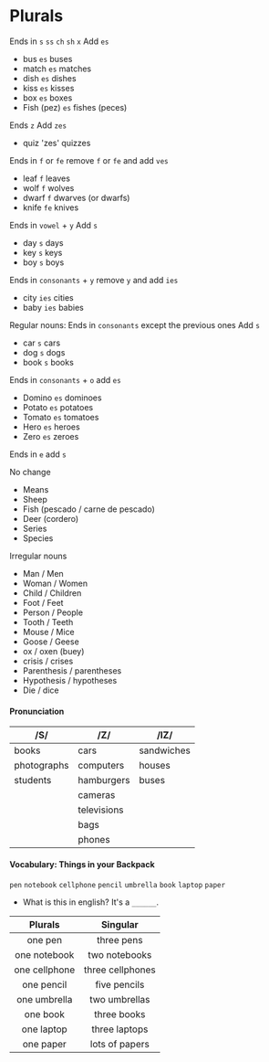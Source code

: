 # Plurals

Ends in `s` `ss` `ch` `sh` `x` Add `es`
- bus `es` buses
- match `es` matches
- dish `es` dishes
- kiss `es` kisses
- box `es` boxes
- Fish (pez) `es` fishes (peces)

Ends `z` Add `zes`
- quiz 'zes' quizzes

Ends in `f` or `fe` remove `f` or `fe` and add `ves`
- leaf `f` leaves
- wolf `f` wolves
- dwarf `f` dwarves (or dwarfs)
- knife `fe` knives

Ends in `vowel` + `y` Add `s`
- day `s` days
- key `s` keys
- boy `s` boys

Ends in `consonants` + `y` remove `y` and add `ies`
- city `ies` cities
- baby `ies` babies

Regular nouns: Ends in `consonants` except the previous ones Add `s`
- car `s` cars
- dog `s` dogs
- book `s` books

Ends in `consonants` + `o` add `es`
- Domino `es` dominoes
- Potato `es` potatoes
- Tomato `es` tomatoes
- Hero `es` heroes
- Zero `es` zeroes

Ends in `e` add `s`

No change
- Means
- Sheep
- Fish (pescado / carne de pescado)
- Deer (cordero)
- Series
- Species

Irregular nouns
- Man / Men
- Woman / Women
- Child / Children
- Foot / Feet
- Person / People
- Tooth / Teeth
- Mouse / Mice
- Goose / Geese
- ox / oxen (buey)
- crisis / crises
- Parenthesis / parentheses
- Hypothesis /	hypotheses
- Die / dice

#### Pronunciation
|/S/|/Z/|/IZ/|
|-|-|-|
|books|cars|sandwiches|
|photographs|computers|houses|
|students|hamburgers|buses|
||cameras||
||televisions||
||bags||
||phones||

#### Vocabulary: Things in your Backpack
`pen` `notebook` `cellphone` `pencil` `umbrella` `book` `laptop` `paper`

- What is this in english? It's a `______`.

|Plurals|Singular|
|:-:|:-:|
|one pen|three pens|
|one notebook|two notebooks|
|one cellphone|three cellphones|
|one pencil|five pencils|
|one umbrella|two umbrellas|
|one book|three books|
|one laptop|three laptops|
|one paper|lots of papers|
